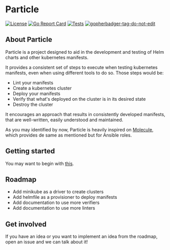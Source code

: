 # Particle
[![License](https://img.shields.io/github/license/little-angry-clouds/particle.svg)](https://github.com/little-angry-clouds/particle/blob/master/LICENSE) [![Go Report Card](https://goreportcard.com/badge/github.com/little-angry-clouds/particle)](https://goreportcard.com/report/github.com/little-angry-clouds/particle) [![Tests](https://github.com/little-angry-clouds/particle/actions/workflows/generic-tests.yml/badge.svg)](https://github.com/little-angry-clouds/particle/actions/workflows/generic-tests.yml) <a href='https://github.com/jpoles1/gopherbadger' target='_blank'>![gopherbadger-tag-do-not-edit](https://img.shields.io/badge/Go%20Coverage-65%25-brightgreen.svg?longCache=true&style=flat)</a>

## About Particle
Particle is a project designed to aid in the development and testing of Helm charts and other kubernetes manifests.

It provides a consistent set of steps to execute when testing kubernetes manifests, even when using different tools to do so. Those steps would be:
- Lint your manifests
- Create a kubernetes cluster
- Deploy your manifests
- Verify that what's deployed on the cluster is in its desired state
- Destroy the cluster

It encourages an approach that results in consistently developed manifests, that are well-written, easily understood and maintained.

As you may identified by now, Particle is heavily inspired on [Molecule](https://github.com/ansible-community/molecule), which provides de same as mentioned but for Ansible roles.

## Getting started

You may want to begin with [this](https://github.com/little-angry-clouds/particle/wiki/Getting-Started).

## Roadmap
- Add minikube as a driver to create clusters
- Add helmfile as a provisioner to deploy manifests
- Add documentation to use more verifiers
- Add documentation to use more linters

## Get involved

If you have an idea or you want to implement an idea from the roadmap, open an issue and we can talk about it!
